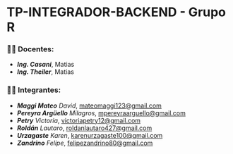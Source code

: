 # TP-INTEGRADOR-BACKEND - Grupo R
### 🧑‍🏫 Docentes:
- _**Ing. Casani**_, Matias <br/>
- _**Ing. Theiler**_, Matias <br/>

### :technologist: Integrantes:
- _**Maggi Mateo**_ _David_, mateomaggi123@gmail.com <br/>
- _**Pereyra Argüello**_ _Milagros_, mpereyraarguello@gmail.com <br/>
- _**Petry**_ _Victoria_, victoriapetry12@gmail.com <br/>
- _**Roldán**_ _Lautaro_, roldanlautaro427@gmail.com <br/>
- _**Urzagaste**_ _Karen_,  karenurzagaste100@gmail.com <br/>
- _**Zandrino**_ _Felipe_,  felipezandrino80@gmail.com <br/>
